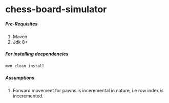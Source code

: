 # chess-board-simulator

##### Pre-Requisites
1. Maven
2. Jdk 8+

##### For installing deependencies

```sh
mvn clean install
```

##### Assumptions
1. Forward movement for pawns is inceremental in nature, i.e row index is inceremented.
